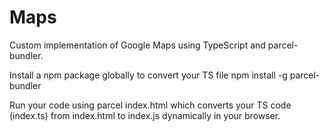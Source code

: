 # Maps
Custom implementation of Google Maps using TypeScript and parcel-bundler.

Install a npm package globally to convert your TS file
npm install -g parcel-bundler

Run your code using parcel index.html which converts your TS code (index.ts) from index.html to index.js dynamically in your browser.


